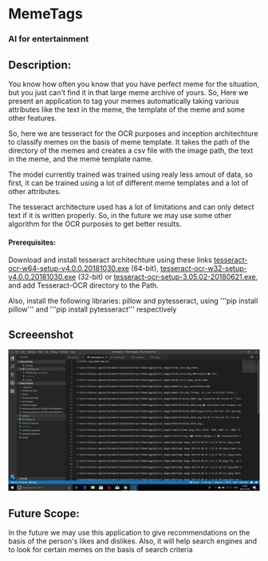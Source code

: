 # MemeTags

### AI for entertainment

## Description:

You know how often you know that you have perfect meme for the situation, but you just can't find it in that large meme archive of yours. So, Here we present an application to tag your memes automatically taking various attributes like the text in the meme, the template of the meme and some other features. 

So, here we are tesseract for the OCR purposes and inception architechture to classify memes on the basis of meme template.
It takes the path of the directory of the memes and creates a csv file with the image path, the text in the meme, and the meme template name.

The model currently trained was trained using realy less amout of data, so first, it can be trained using a lot of different meme templates and a lot of other attributes.

The tesseract architecture used has a lot of limitations and can only detect text if it is written properly. So, in the future we may use some other algorithm for the OCR purposes to get better results.

#### Prerequisites:

Download and install tesseract architechture using these links [tesseract-ocr-w64-setup-v4.0.0.20181030.exe](https://digi.bib.uni-mannheim.de/tesseract/tesseract-ocr-w64-setup-v4.0.0.20181030.exe) (64-bit), [tesseract-ocr-w32-setup-v4.0.0.20181030.exe](https://digi.bib.uni-mannheim.de/tesseract/tesseract-ocr-w32-setup-v4.0.0.20181030.exe) (32-bit) or [tesseract-ocr-setup-3.05.02-20180621.exe](https://digi.bib.uni-mannheim.de/tesseract/tesseract-ocr-setup-3.05.02-20180621.exe), and add Tesseract-OCR directory to the Path. 

Also, install the following libraries: pillow and pytesseract, using '''pip install pillow''' and '''pip install pytesseract'''
respectively

## Screeenshot

![Screenshot of CSV file created](https://github.com/ShauryaAg/MemeTags/blob/master/CSVFileScreenshot.png)

## Future Scope:

In the future we may use this application to give recommendations on the basis of the person's likes and dislikes. Also, it will help search engines and to look for certain memes on the basis of search criteria
